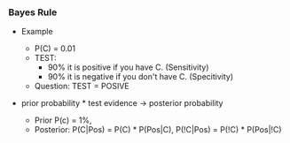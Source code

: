 ### Bayes Rule
- Example
	- P(C) = 0.01
	- TEST: 
		- 90% it is positive if you have C. (Sensitivity)
		- 90% it is negative if you don't have C. (Specitivity)
	- Question: TEST = POSIVE 

- prior probability * test evidence -> posterior probability
	- Prior P(c) = 1%,
	- Posterior: P(C|Pos) = P(C) * P(Pos|C), P(!C|Pos) = P(!C) * P(Pos|!C)
